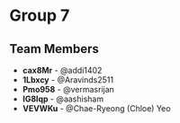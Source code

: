 # Group 7

## Team Members

- **cax8Mr** - @addi1402
- **1Lbxcy** - @Aravinds2511
- **Pmo958** - @vermasrijan
- **IG8lqp** - @aashisham
- **VEVWKu** - @Chae-Ryeong (Chloe) Yeo
